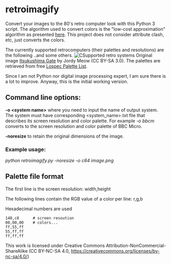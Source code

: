 # retroimagify
Convert your images to the 80's retro computer look with this Python 3 script. The algorithm used to convert colors is the "low-cost approximation" algorithm as presented [here](https://www.compuphase.com/cmetric.htm). This project does not consider attribute clash, etc, just converts the colors. 

The currently supported retrocomputers (their palettes and resolutions) are the following ..and some others. 
![CSupported retro systems](https://github.com/t33bu/retroimagify/blob/master/Itsukushima.png)
Original image [Itsukushima Gate](https://en.wikipedia.org/wiki/Itsukushima_Shrine#/media/File:Itsukushima_Gate.jpg) by Jordy Meow (CC BY-SA 3.0). The palettes are retrieved from free [Lospec Palette List](https://lospec.com/palette-list).

 Since I am not Python nor digital image processing expert, I am sure there is a lot to improve. Anyway, this is the initial working version. 
 
## Command line options:

**-o \<system name>** where you need to input the name of output system. The system must have corresponding <system_name>.txt file that describes its screen resolution and color palette. For example _-o bbcm_ converts to the screen resolution and color palette of BBC Micro. 
  
**-noresize** to retain the original dimensions of the image.

### Example usage:
_python retroimagify.py -noresize -o c64 image.png_

## Palette file format

The first line is the screen resolution: width,height

The following lines contain the RGB value of a color per line: r,g,b

Hexadecimal numbers are used
```
140,c8      # screen resoution
00,00,00    # colors...
ff,55,ff
55,ff,ff
ff,ff,ff
```

This work is licensed under Creative Commons Attribution-NonCommercial-ShareAlike (CC BY-NC-SA 4.0, https://creativecommons.org/licenses/by-nc-sa/4.0/)

